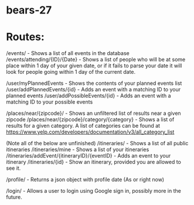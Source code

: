 # bears-27

# Routes:
/events/ - Shows a list of all events in the database
/events/attending/{ID}/{Date} - Shows a list of people who will be at some place within 1 day of your given date, or if it fails 
    to parse your date it will look for people going within 1 day of the current date. 

/user/myPlannedEvents - Shows the contents of your planned events list
/user/addPlannedEvents/{id} - Adds an event with a matching ID to your planned events
/user/addPossibleEvents/{id} - Adds an event with a matching ID to your possible events

/places/near/{zipcode}/ - Shows an unfiltered list of results near a given zipcode
/places/near/{zipcode}/category/{category} - Shows a list of results for a given category.
    A list of categories can be found at https://www.yelp.com/developers/documentation/v3/all_category_list

(Note all of the below are unfinished)
/itineraries/ - Shows a list of all public itineraries
/itineraries/mine - Shows a list of your itineraries
/itineraries/addEvent/{itineraryID}/{eventID} - Adds an event to your itinerary
/itineraries/{id} - Show an itinerary, provided you are allowed to see it. 

/profile/ - Returns a json object with profile date (As or right now)

/login/ - Allows a user to login using Google sign in, possibly more in the future.